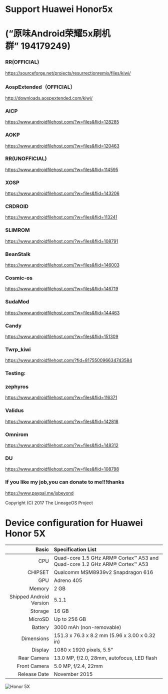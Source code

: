 # Support Huawei Honor5x 

# (“原味Android荣耀5x刷机群” 194179249)

### RR(OFFICIAL)
https://sourceforge.net/projects/resurrectionremix/files/kiwi/

### AospExtended（OFFICIAL）
http://downloads.aospextended.com/kiwi/

### AICP
https://www.androidfilehost.com/?w=files&flid=128285

### AOKP
https://www.androidfilehost.com/?w=files&flid=120463

### RR(UNOFFICIAL)
https://www.androidfilehost.com/?w=files&flid=114595

### XOSP
https://www.androidfilehost.com/?w=files&flid=143206

### CRDROID
https://www.androidfilehost.com/?w=files&flid=113241

### SLIMROM
https://www.androidfilehost.com/?w=files&flid=108791

### BeanStalk
https://www.androidfilehost.com/?w=files&flid=146003

### Cosmic-os
https://www.androidfilehost.com/?w=files&flid=146719
 
### SudaMod
https://www.androidfilehost.com/?w=files&flid=144463

### Candy
https://www.androidfilehost.com/?w=files&flid=151309

### Twrp_kiwi
https://www.androidfilehost.com/?fid=817550096634743584

### Testing:

### zephyros
https://www.androidfilehost.com/?w=files&flid=116371

### Validus
https://www.androidfilehost.com/?w=files&flid=142818

### Omnirom
https://www.androidfilehost.com/?w=files&flid=148312
 
### DU
https://www.androidfilehost.com/?w=files&flid=108798




### If you like my job,you can donate to me!!!thanks
   https://www.paypal.me/jsbeyond

Copyright (C) 2017 The LineageOS Project

Device configuration for Huawei Honor 5X
========================================

Basic   | Specification List
-------:|:-------------------------
CPU     | Quad-core 1.5 GHz ARM® Cortex™ A53 and Quad-core 1.2 GHz ARM® Cortex™ A53
CHIPSET | Qualcomm MSM8939v2 Snapdragon 616
GPU     | Adreno 405
Memory  | 2 GB
Shipped Android Version | 5.1.1
Storage | 16 GB
MicroSD | Up to 256 GB
Battery | 3000 mAh (non-removable)
Dimensions | 151.3 x 76.3 x 8.2 mm (5.96 x 3.00 x 0.32 in)
Display | 1080 x 1920 pixels, 5.5"
Rear Camera  | 13.0 MP, f/2.0, 28mm, autofocus, LED flash
Front Camera | 5.0 MP, f/2.4, 22mm
Release Date | November 2015

![Honor 5X](http://cdn2.gsmarena.com/vv/pics/huawei/huawei-honor-5x-0.jpg "Honor 5X")
